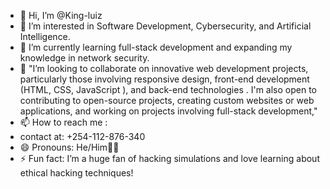 - 👋 Hi, I’m @King-luiz
- 👀 I’m interested in Software Development, Cybersecurity, and Artificial Intelligence.
- 🌱 I’m currently learning full-stack development and expanding my knowledge in network security.
- 💞️ "I’m looking to collaborate on innovative web development projects, particularly those involving responsive design, front-end development (HTML, CSS, JavaScript ), and back-end technologies . I'm also open to contributing to open-source projects, creating custom websites or web applications, and working on projects involving full-stack development,"
- 📫 How to reach me :
-  contact at: +254-112-876-340
- 😄 Pronouns: He/Him🤣😂
- ⚡ Fun fact:  I’m a huge fan of hacking simulations and love learning about ethical hacking techniques!

<!---
King-luiz/King-luiz is a ✨ special ✨ repository because its `README.md` (this file) appears on your GitHub profile.
You can click the Preview link to take a look at your changes.
--->
